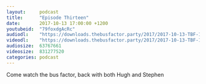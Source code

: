 ```yaml
---
layout:     podcast
title:      "Episode Thirteen"
date:       2017-10-13 17:00:00 +1200
youtubeid:  "79foxdgAcRc"
audiodl:    "https://downloads.thebusfactor.party/2017/2017-10-13-TBF-13.mp3"
videodl:    "https://downloads.thebusfactor.party/2017/2017-10-13-TBF-13.mp4"
audiosize:  63767661
videosize:  831277520
categories: podcast
---
```

Come watch the bus factor, back with both Hugh and Stephen

